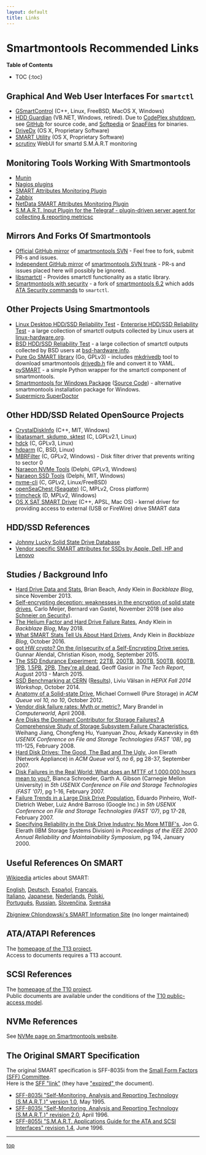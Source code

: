```yaml
---
layout: default
title: Links
---
```


# Smartmontools Recommended Links

**Table of Contents**
* TOC
{:toc}

## Graphical And Web User Interfaces For `smartctl`

* <a class="ext-link" href="http://gsmartcontrol.sourceforge.net/home/index.php/About"><span class="icon"></span>GSmartControl</a> (C++, Linux, FreeBSD, MacOS X, Windows)
* <a class="ext-link" href="https://archive.codeplex.com/?p=hddguardian"><span class="icon"></span>HDD Guardian</a> (VB.NET, Windows, retired).
Due to <a class="ext-link" href="https://blogs.msdn.microsoft.com/bharry/2017/03/31/shutting-down-codeplex/"><span class="icon"></span>CodePlex shutdown</a>, see <a class="ext-link" href="https://github.com/native-api/hddguardian"><span class="icon"></span>GitHub</a> for source code, and <a class="ext-link" href="http://www.softpedia.com/get/System/Hard-Disk-Utils/HDD-Guardian.shtml"><span class="icon"></span>Softpedia</a> or <a class="ext-link" href="http://www.snapfiles.com/get/hddguardian.html"><span class="icon"></span>SnapFiles</a> for binaries.
* <a class="ext-link" href="http://binaryfruit.com/drivedx"><span class="icon"></span>DriveDx</a> (OS X, Proprietary Software)
* <a class="ext-link" href="https://www.volitans-software.com/apps/smart-utility/"><span class="icon"></span>SMART Utility</a> (OS X, Proprietary Software)
* <a class="ext-link" href="https://github.com/AnalogJ/scrutiny"><span class="icon"></span>scrutiny</a> WebUI for smartd S.M.A.R.T monitoring

## Monitoring Tools Working With Smartmontools

* <a class="ext-link" href="http://munin-monitoring.org/"><span class="icon"></span>Munin</a>
* <a class="ext-link" href="http://exchange.nagios.org/index.php?option=com_mtree&amp;task=search&amp;searchword=smartmontools#/"><span class="icon"></span>Nagios plugins</a>
* <a class="ext-link" href="https://www.thomas-krenn.com/en/wiki/SMART_Attributes_Monitoring_Plugin"><span class="icon"></span>SMART Attributes Monitoring Plugin</a>
* <a class="ext-link" href="https://share.zabbix.com/search-by/tags?value=smartmontools"><span class="icon"></span>Zabbix</a>
* <a class="ext-link" href="https://docs.netdata.cloud/collectors/python.d.plugin/smartd_log/"><span class="icon"></span>NetData SMART Attributes Monitoring Plugin</a>
* <a class="ext-link" href="https://docs.influxdata.com/telegraf/v1.14/plugins/plugin-list/#smart"><span class="icon"></span>S.M.A.R.T. Input Plugin for the Telegraf - plugin-driven server agent for collecting &amp; reporting metricsc</a>

## Mirrors And Forks Of Smartmontools

* <a class="ext-link" href="https://github.com/smartmontools/smartmontools"><span class="icon"></span>Official GitHub mirror</a> of <a class="extlink" href="https://trac.smartmontools.org/browser/"><span class="icon"></span>smartmontools SVN</a> - Feel free to fork, submit PR-s and issues.
* <a class="ext-link" href="https://github.com/mirror/smartmontools"><span class="icon"></span>Independent GitHub mirror</a> of <a class="extlink" href="https://trac.smarmtontools.org/browser/trunk/smartmontools"><span class="icon"></span>smartmontools SVN trunk</a><a class="ziplink" href="https://trac.smartmontools.org/browser/trunk/smartmontools?rev=5470&amp;format=zip" title="Download as Zip archive"><span class="icon"></span></a> - PR-s and issues placed here will possibly be ignored.
* <a class="ext-link" href="https://github.com/allanliu/smartmontools"><span class="icon"></span>libsmartctl</a> - Provides smartctl functionality as a static library.
* <a class="ext-link" href="https://sourceforge.net/p/xboxhdm2/smartmontools-sec/ci/master/tree/"><span class="icon"></span>Smartmontools with security</a> - a fork of
<a class="ext-link" href="https://trac.smartmontools.org/browser/tags/RELEASE_6_2/smartmontools"><span class="icon"></span>smartmontools 6.2</a><a class="ziplink" href="https://trac.smartmontools.org/browser/tags/RELEASE_6_2/smartmontools?rev=5470&amp;format=zip" title="Download as Zip archive"><span class="icon"></span></a> which adds
<a class="ext-link" href="http://www.xbmc4xbox.org.uk/forum/viewtopic.php?f=13&amp;t=4125"><span class="icon"></span>ATA Security commands</a> to `smartctl`.

## Other Projects Using Smartmontools

* <a class="ext-link" href="https://github.com/linuxhw/SMART"><span class="icon"></span>Linux Desktop HDD/SSD Reliability Test</a> - <a class="ext-link" href="https://github.com/linuxhw/EnterpriseDrive"><span class="icon"></span>Enterprise HDD/SSD Reliability Test</a> - a large collection of smartctl outputs collected by Linux users at <a class="ext-link" href="https://linux-hardware.org"><span class="icon"></span>linux-hardware.org</a>.
* <a class="ext-link" href="https://github.com/bsdhw/SMART"><span class="icon"></span>BSD HDD/SSD Reliability Test</a> - a large collection of smartctl outputs collected by BSD users at <a class="ext-link" href="https://bsd-hardware.info"><span class="icon"></span>bsd-hardware.info</a>.
* <a class="ext-link" href="https://github.com/dswarbrick/smart"><span class="icon"></span>Pure Go SMART library</a> (Go, GPLv3) - includes <a class="ext-link" href="https://github.com/dswarbrick/smart/tree/master/cmd/mkdrivedb"><span class="icon"></span>mkdrivedb</a> tool to download smartmontools <a class="ext-link" href="https://trac.smartmontools.org/browser/trunk/smartmontools/drivedb.h">drivedb.h</a><a class="ziplink" href="https://trac.smartmontools.org//export/HEAD/trunk/smartmontools/drivedb.h" title="Download"><span class="icon"></span></a> file and convert it to YAML.
* <a class="ext-link" href="https://pypi.python.org/pypi/pySMART/0.2"><span class="icon"></span>pySMART</a> - a simple Python wrapper for the smartctl component of smartmontools.
* <a class="ext-link" href="http://www.netpower.fr/smartmontools-win"><span class="icon"></span>Smartmontools for Windows Package</a>
(<a class="ext-link" href="https://github.com/deajan/smartmontools-win"><span class="icon"></span>Source Code</a>) - alternative smartmontools installation package for Windows.
* <a class="ext-link" href="https://www.supermicro.com/products/nfo/SMS_SD5.cfm"><span class="icon"></span>Supermicro SuperDoctor</a>

## Other HDD/SSD Related OpenSource Projects

* <a class="ext-link" href="https://crystalmark.info/en/software/crystaldiskinfo/"><span class="icon"></span>CrystalDiskInfo</a> (C++, MIT, Windows)
* <a class="ext-link" href="http://0pointer.de/blog/projects/being-smart.html"><span class="icon"></span>libatasmart, skdump, sktest</a> (C, LGPLv2.1, Linux)
* <a class="ext-link" href="http://hdck.sourceforge.net/"><span class="icon"></span>hdck</a> (C, GPLv3, Linux)
* <a class="ext-link" href="https://sourceforge.net/projects/hdparm/"><span class="icon"></span>hdparm</a> (C, BSD, Linux)
* <a class="ext-link" href="https://github.com/Cisco-Talos/MBRFilter"><span class="icon"></span>MBRFilter</a> (C, GPLv2, Windows) - Disk filter driver that prevents writing to sector 0
* <a class="ext-link" href="https://www.naraeon.net/en/latest-nvme-tools/"><span class="icon"></span>Naraeon NVMe Tools</a> (Delphi, GPLv3, Windows)
* <a class="ext-link" href="https://www.naraeon.net/en/latest-naraeon-ssd-tools"><span class="icon"></span>Naraeon SSD Tools</a> (Delphi, MIT, Windows)
* <a class="ext-link" href="https://github.com/linux-nvme/nvme-cli"><span class="icon"></span>nvme-cli</a> (C, GPLv2, Linux/FreeBSD)
* <a class="ext-link" href="https://github.com/Seagate/openSeaChest"><span class="icon"></span>openSeaChest (Seagate)</a> (C, MPLv2, Cross platform)
* <a class="ext-link" href="https://github.com/CyberShadow/trimcheck"><span class="icon"></span>trimcheck</a> (D, MPLv2, Windows)
* <a class="ext-link" href="https://github.com/kasbert/OS-X-SAT-SMART-Driver"><span class="icon"></span>OS X SAT SMART Driver</a> (C++, APSL, Mac OS) - kernel driver for providing access to external (USB or FireWire) drive SMART data

## HDD/SSD References

* <a class="ext-link" href="http://www.johnnylucky.org/data-storage/ssd-database.html"><span class="icon"></span>Johnny Lucky Solid State Drive Database</a>
* <a class="ext-link" href="http://www.hddoracle.com/viewtopic.php?f=59&amp;t=2034"><span class="icon"></span>Vendor specific SMART attributes for SSDs by Apple, Dell, HP and Lenovo</a>

## Studies / Background Info

* <a class="ext-link" href="https://www.backblaze.com/b2/hard-drive-test-data.html"><span class="icon"></span>Hard Drive Data and Stats</a>, Brian Beach, Andy Klein in <em>Backblaze Blog</em>, since November 2013.
* <a class="ext-link" href="https://www.ru.nl/publish/pages/909275/draft-paper_1.pdf"><span class="icon"></span>Self-encrypting deception: weaknesses in the encryption of solid state drives</a>, Carlo Meijer, Bernard van Gastel, November 2018 (see also <a class="ext-link" href="https://www.schneier.com/blog/archives/2018/11/security_of_sol.html"><span class="icon">​</span>Schneier on Security</a>).
* <a class="ext-link" href="https://www.backblaze.com/blog/helium-filled-hard-drive-failure-rates/"><span class="icon"></span>The Helium Factor and Hard Drive Failure Rates</a>, Andy Klein in <em>Backblaze Blog</em>, May 2018.
* <a class="ext-link" href="https://www.backblaze.com/blog/what-smart-stats-indicate-hard-drive-failures/"><span class="icon">​</span>What SMART Stats Tell Us About Hard Drives</a>, Andy Klein in <em>Backblaze Blog</em>, October 2016.
* <a class="ext-link" href="https://eprint.iacr.org/2015/1002"><span class="icon"></span>got HW crypto? On the (in)security of a Self-Encrypting Drive series</a>, Gunnar Alendal, Christian Kison, modg, September 2015.
* <a class="ext-link" href="http://techreport.com/review/24841/introducing-the-ssd-endurance-experiment"><span class="icon"></span>The SSD Endurance Experiment:</a>
<a class="ext-link" href="http://techreport.com/review/25320/the-ssd-endurance-experiment-22tb-update"><span class="icon"></span>22TB</a>,
<a class="ext-link" href="http://techreport.com/review/25559/the-ssd-endurance-experiment-200tb-update"><span class="icon"></span>200TB</a>,
<a class="ext-link" href="http://techreport.com/review/25681/the-ssd-endurance-experiment-testing-data-retention-at-300tb"><span class="icon"></span>300TB</a>,
<a class="ext-link" href="http://techreport.com/review/25889/the-ssd-endurance-experiment-500tb-update"><span class="icon"></span>500TB</a>,
<a class="ext-link" href="http://techreport.com/review/26058/the-ssd-endurance-experiment-data-retention-after-600tb"><span class="icon"></span>600TB</a>,
<a class="ext-link" href="http://techreport.com/review/26523/the-ssd-endurance-experiment-casualties-on-the-way-to-a-petabyte"><span class="icon"></span>1PB</a>,
<a class="ext-link" href="http://techreport.com/review/27062/the-ssd-endurance-experiment-only-two-remain-after-1-5pb"><span class="icon"></span>1.5PB</a>,
<a class="ext-link" href="http://techreport.com/review/27436/the-ssd-endurance-experiment-two-freaking-petabytes"><span class="icon"></span>2PB</a>,
<a class="ext-link" href="http://techreport.com/review/27909/the-ssd-endurance-experiment-theyre-all-dead"><span class="icon"></span>They're all dead</a>,
Geoff Gasior in <em>The Tech Report</em>, August 2013 - March 2015.
* <a class="ext-link" href="https://indico.cern.ch/event/320819/contributions/742938/attachments/618990/851639/SSD_Benchmarking_at_CERN__HEPiX_Fall_2014.pdf"><span class="icon"></span>SSD Benchmarking at CERN</a>
(<a class="ext-link" href="https://lvalsan.web.cern.ch/lvalsan/ssd_benchmarking/"><span class="icon"></span>Results</a>), Liviu Vâlsan in <em>HEPiX Fall 2014 Workshop</em>, October 2014.
* <a class="ext-link" href="http://queue.acm.org/detail.cfm?id=2385276"><span class="icon"></span>Anatomy of a Solid-state Drive</a>,
Michael Cornwell (Pure Storage) in <em>ACM Queue vol 10, no 10</em>, October 2012.
* <a class="ext-link" href="http://www.computerworld.com/article/2536400/disaster-recovery/vendor-disk-failure-rates--myth-or-metric-.html"><span class="icon"></span>Vendor disk failure rates: Myth or metric?</a>, 
Mary Brandel in <em>Computerworld</em>, April 2008.
* <a class="ext-link" href="https://www.usenix.org/legacy/events/fast08/tech/full_papers/jiang/jiang_html/index.html"><span class="icon"></span>Are Disks the Dominant Contributor for Storage Failures? A Comprehensive Study of Storage Subsystem Failure Characteristics</a>,
Weihang Jiang, Chongfeng Hu, Yuanyuan Zhou, Arkady Kanevsky in <em>6th USENIX Conference on File and Storage Technologies (FAST '08)</em>, pg 111-125, February 2008.
* <a class="ext-link" href="http://queue.acm.org/detail.cfm?id=1317403"><span class="icon"></span>Hard Disk Drives: The Good, The Bad and The Ugly</a>, 
Jon Elerath (Network Appliance) in <em>ACM Queue vol 5, no 6</em>, pg 28-37, September 2007.
* <a class="ext-link" href="https://www.usenix.org/legacy/events/fast07/tech/schroeder/schroeder_html/index.html"><span class="icon"></span>Disk Failures in the Real World: What does an MTTF of 1,000,000 hours mean to you?</a>,
Bianca Schroeder, Garth A. Gibson (Carnegie Mellon University) in <em>5th USENIX Conference on File and Storage Technologies (FAST '07)</em>, pg 1-16, February 2007.
* <a class="ext-link" href="https://www.usenix.org/legacy/events/fast07/tech/full_papers/pinheiro/pinheiro_html/index.html"><span class="icon"></span>Failure Trends in a Large Disk Drive Population</a>,
Eduardo Pinheiro, Wolf-Dietrich Weber, Luiz André Barroso (Google Inc.) in <em>5th USENIX Conference on File and Storage Technologies (FAST '07)</em>, pg 17-28, February 2007.
* <a class="ext-link" href="http://ieeexplore.ieee.org/xpl/articleDetails.jsp?reload=true&amp;tp=&amp;arnumber=816306"><span class="icon"></span>Specifying Reliability in the Disk Drive Industry: No More MTBF's</a>,
Jon G. Elerath (IBM Storage Systems Division) in <em>Proceedings of the IEEE 2000 Annual Reliability and Maintainability Symposium</em>, pg 194, January 2000.

## Useful References On SMART

<a class="ext-link" href="http://www.wikipedia.org/"><span class="icon"></span>Wikipedia</a> articles about SMART:

>   
<a class="ext-link" href="http://en.wikipedia.org/wiki/S.M.A.R.T."><span class="icon"></span>English</a>,
<a class="ext-link" href="http://de.wikipedia.org/wiki/Self-Monitoring%2C_Analysis_and_Reporting_Technology"><span class="icon"></span>Deutsch</a>,
<a class="ext-link" href="http://es.wikipedia.org/wiki/S.M.A.R.T."><span class="icon"></span>Español</a>,
<a class="ext-link" href="http://fr.wikipedia.org/wiki/Self-Monitoring%2C_Analysis_and_Reporting_Technology"><span class="icon"></span>Français</a>,\
<a class="ext-link" href="http://it.wikipedia.org/wiki/Self-Monitoring%2C_Analysis_and_Reporting_Technology"><span class="icon"></span>Italiano</a>,
<a class="ext-link" href="http://ja.wikipedia.org/wiki/Self-Monitoring%2C_Analysis_and_Reporting_Technology"><span class="icon"></span>Japanese</a>,
<a class="ext-link" href="http://nl.wikipedia.org/wiki/S.M.A.R.T."><span class="icon"></span>Nederlands</a>,
<a class="ext-link" href="http://pl.wikipedia.org/wiki/S.M.A.R.T._%28informatyka%29"><span class="icon"></span>Polski</a>,\
<a class="ext-link" href="http://pt.wikipedia.org/wiki/S.M.A.R.T."><span class="icon"></span>Português</a>,
<a class="ext-link" href="http://ru.wikipedia.org/wiki/%D0%A2%D0%B5%D1%85%D0%BD%D0%BE%D0%BB%D0%BE%D0%B3%D0%B8%D1%8F_SMART"><span class="icon"></span>Russian</a>,
<a class="ext-link" href="http://sk.wikipedia.org/wiki/S.M.A.R.T"><span class="icon"></span>Slovenčina</a>,
<a class="ext-link" href="http://sv.wikipedia.org/wiki/S.M.A.R.T."><span class="icon"></span>Svenska</a>

<a class="ext-link" href="http://smartlinux.sourceforge.net/smart/"><span class="icon"></span>Zbigniew Chlondowski's SMART Information Site</a> (no longer maintained)

## ATA/ATAPI References

The <a class="ext-link" href="http://www.t13.org"><span class="icon"></span>homepage of the T13 project</a>.\
Access to documents requires a T13 account.

## SCSI References

The <a class="ext-link" href="https://www.t10.org"><span class="icon"></span>homepage of the T10 project</a>.\
Public documents are available under the conditions of the <a class="ext-link" href="https://www.t10.org/t10_access.htm"><span class="icon"></span>T10 public-access model</a>.

## NVMe References

See <a href="/NVMe_Support.html#AboutNVMe">NVMe page on Smartmontools website</a>.

## The Original SMART Specification

The original SMART specification is SFF-8035i from the <a class="ext-link" href="http://www.sffcommittee.com/ns/"><span class="icon"></span>Small Form Factors (SFF) Committee</a>.\
Here is the <a class="ext-link" href="ftp://ftp.seagate.com/sff/INF-8035.TXT"><span class="icon"></span>SFF "link"</a> (they have <a class="ext-link" href="ftp://ftp.seagate.com/sff/SFF-8000.TXT"><span class="icon"></span>"expired" </a> the document).
* <a class="ext-link" href="http://www.linux-mips.org/pub/linux/mips/people/macro/S.M.A.R.T./SFF-8035i.pdf"><span class="icon"></span>SFF-8035i "Self-Monitoring, Analysis and Reporting Technology (S.M.A.R.T.)" version 1.0</a>, May 1995.
* <a class="ext-link" href="http://www.linux-mips.org/pub/linux/mips/people/macro/S.M.A.R.T./8035R2_0.PDF"><span class="icon"></span>SFF-8035i "Self-Monitoring, Analysis and Reporting Technology (S.M.A.R.T.)" revision 2.0</a>, April 1996.
* <a class="ext-link" href="http://www.linux-mips.org/pub/linux/mips/people/macro/S.M.A.R.T./8055.PDF"><span class="icon"></span>SFF-8055i "S.M.A.R.T. Applications Guide for the ATA and SCSI Interfaces" revision 1.4</a>, June 1996.

---
[top](./links.html)
